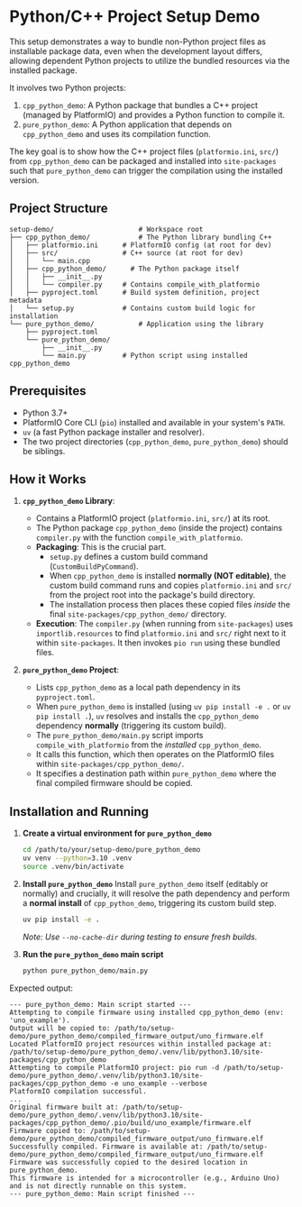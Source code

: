 # Python/C++ Project Setup Demo

This setup demonstrates a way to bundle non-Python project files as installable package data, even when the development layout differs, allowing dependent Python projects to utilize the bundled resources via the installed package. 

It involves two Python projects:

1.  `cpp_python_demo`: A Python package that bundles a C++ project (managed by PlatformIO) and provides a Python function to compile it.
2.  `pure_python_demo`: A Python application that depends on `cpp_python_demo` and uses its compilation function.

The key goal is to show how the C++ project files (`platformio.ini`, `src/`) from `cpp_python_demo` can be packaged and installed into `site-packages` such that `pure_python_demo` can trigger the compilation using the installed version.

## Project Structure

```
setup-demo/                     # Workspace root
├── cpp_python_demo/            # The Python library bundling C++
│   ├── platformio.ini      # PlatformIO config (at root for dev)
│   ├── src/                # C++ source (at root for dev)
│   │   └── main.cpp
│   ├── cpp_python_demo/      # The Python package itself
│   │   ├── __init__.py
│   │   └── compiler.py     # Contains compile_with_platformio
│   ├── pyproject.toml      # Build system definition, project metadata
│   └── setup.py            # Contains custom build logic for installation
└── pure_python_demo/           # Application using the library
    ├── pyproject.toml
    └── pure_python_demo/
        ├── __init__.py
        └── main.py         # Python script using installed cpp_python_demo

```

## Prerequisites

- Python 3.7+
- PlatformIO Core CLI (`pio`) installed and available in your system's `PATH`.
- `uv` (a fast Python package installer and resolver).
- The two project directories (`cpp_python_demo`, `pure_python_demo`) should be siblings.

## How it Works

1.  **`cpp_python_demo` Library**: 
    *   Contains a PlatformIO project (`platformio.ini`, `src/`) at its root.
    *   The Python package `cpp_python_demo` (inside the project) contains `compiler.py` with the function `compile_with_platformio`.
    *   **Packaging**: This is the crucial part.
        *   `setup.py` defines a custom build command (`CustomBuildPyCommand`). 
        *   When `cpp_python_demo` is installed **normally (NOT editable)**, the custom build command runs and copies `platformio.ini` and `src/` from the project root into the package's build directory.
        *   The installation process then places these copied files *inside* the final `site-packages/cpp_python_demo/` directory.
    *   **Execution**: The `compiler.py` (when running from `site-packages`) uses `importlib.resources` to find `platformio.ini` and `src/` right next to it within `site-packages`. It then invokes `pio run` using these bundled files.

2.  **`pure_python_demo` Project**: 
    *   Lists `cpp_python_demo` as a local path dependency in its `pyproject.toml`.
    *   When `pure_python_demo` is installed (using `uv pip install -e .` or `uv pip install .`), `uv` resolves and installs the `cpp_python_demo` dependency **normally** (triggering its custom build).
    *   The `pure_python_demo/main.py` script imports `compile_with_platformio` from the *installed* `cpp_python_demo`.
    *   It calls this function, which then operates on the PlatformIO files within `site-packages/cpp_python_demo/`.
    *   It specifies a destination path within `pure_python_demo` where the final compiled firmware should be copied.

## Installation and Running

1.  **Create a virtual environment for `pure_python_demo`**
    ```bash
    cd /path/to/your/setup-demo/pure_python_demo
    uv venv --python=3.10 .venv 
    source .venv/bin/activate
    ```

2.  **Install `pure_python_demo`**
    Install `pure_python_demo` itself (editably or normally) and crucially, it will resolve the 
    path dependency and perform a **normal install** of `cpp_python_demo`, triggering its custom build step.
    ```bash
    uv pip install -e .
    ```
    *Note: Use `--no-cache-dir` during testing to ensure fresh builds.* 

3.  **Run the `pure_python_demo` main script**
    ```bash
    python pure_python_demo/main.py
    ```

Expected output:
```
--- pure_python_demo: Main script started ---
Attempting to compile firmware using installed cpp_python_demo (env: 'uno_example').
Output will be copied to: /path/to/setup-demo/pure_python_demo/compiled_firmware_output/uno_firmware.elf
Located PlatformIO project resources within installed package at: /path/to/setup-demo/pure_python_demo/.venv/lib/python3.10/site-packages/cpp_python_demo
Attempting to compile PlatformIO project: pio run -d /path/to/setup-demo/pure_python_demo/.venv/lib/python3.10/site-packages/cpp_python_demo -e uno_example --verbose
PlatformIO compilation successful.
...
Original firmware built at: /path/to/setup-demo/pure_python_demo/.venv/lib/python3.10/site-packages/cpp_python_demo/.pio/build/uno_example/firmware.elf
Firmware copied to: /path/to/setup-demo/pure_python_demo/compiled_firmware_output/uno_firmware.elf
Successfully compiled. Firmware is available at: /path/to/setup-demo/pure_python_demo/compiled_firmware_output/uno_firmware.elf
Firmware was successfully copied to the desired location in pure_python_demo.
This firmware is intended for a microcontroller (e.g., Arduino Uno) and is not directly runnable on this system.
--- pure_python_demo: Main script finished ---
```